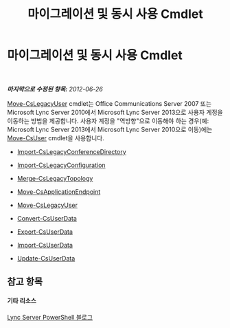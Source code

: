 ﻿---
title: 마이그레이션 및 동시 사용 Cmdlet
TOCTitle: 마이그레이션 및 동시 사용 Cmdlet
ms:assetid: ff1a56e0-e883-473d-92fe-ca77ea4eb63b
ms:mtpsurl: https://technet.microsoft.com/ko-kr/library/Gg415682(v=OCS.15)
ms:contentKeyID: 49305648
ms.date: 08/24/2015
mtps_version: v=OCS.15
ms.translationtype: HT
---

# 마이그레이션 및 동시 사용 Cmdlet

 

_**마지막으로 수정된 항목:** 2012-06-26_

[Move-CsLegacyUser](move-cslegacyuser.md) cmdlet는 Office Communications Server 2007 또는 Microsoft Lync Server 2010에서 Microsoft Lync Server 2013으로 사용자 계정을 이동하는 방법을 제공합니다. 사용자 계정을 "역방향"으로 이동해야 하는 경우(예: Microsoft Lync Server 2013에서 Microsoft Lync Server 2010으로 이동)에는 [Move-CsUser](move-csuser.md) cmdlet을 사용합니다.

  -   
    [Import-CsLegacyConferenceDirectory](import-cslegacyconferencedirectory.md)

  -   
    [Import-CsLegacyConfiguration](import-cslegacyconfiguration.md)

  -   
    [Merge-CsLegacyTopology](merge-cslegacytopology.md)

  -   
    [Move-CsApplicationEndpoint](move-csapplicationendpoint.md)

  -   
    [Move-CsLegacyUser](move-cslegacyuser.md)

  - [Convert-CsUserData](convert-csuserdata.md)

  - [Export-CsUserData](export-csuserdata.md)

  - [Import-CsUserData](import-csuserdata.md)

  - [Update-CsUserData](update-csuserdata.md)

## 참고 항목

#### 기타 리소스

[Lync Server PowerShell 블로그](http://go.microsoft.com/fwlink/?linkid=203150%26clcid=0x412)

